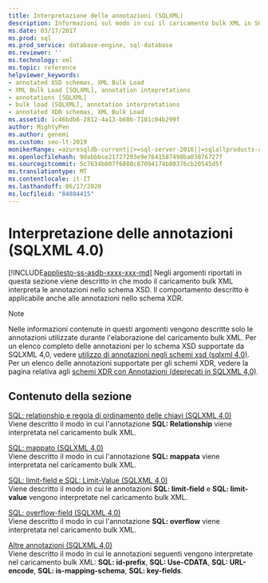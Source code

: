 ```yaml
---
title: Interpretazione delle annotazioni (SQLXML)
description: Informazioni sul modo in cui il caricamento bulk XML in SQLXML 4,0 interpreta le annotazioni negli schemi XSD e XDR.
ms.date: 03/17/2017
ms.prod: sql
ms.prod_service: database-engine, sql-database
ms.reviewer: ''
ms.technology: xml
ms.topic: reference
helpviewer_keywords:
- annotated XSD schemas, XML Bulk Load
- XML Bulk Load [SQLXML], annotation intepretations
- annotations [SQLXML]
- bulk load [SQLXML], annotation interpretations
- annotated XDR schemas, XML Bulk Load
ms.assetid: 1c46bdb6-2812-4a13-b60b-7101c04b299f
author: MightyPen
ms.author: genemi
ms.custom: seo-lt-2019
monikerRange: =azuresqldb-current||>=sql-server-2016||=sqlallproducts-allversions||>=sql-server-linux-2017||=azuresqldb-mi-current
ms.openlocfilehash: 9dabbbce21727203e9e7641587490ba03876727f
ms.sourcegitcommit: 5c7634b007f6808c87094174b80376cb20545d5f
ms.translationtype: MT
ms.contentlocale: it-IT
ms.lasthandoff: 06/17/2020
ms.locfileid: "84884415"
---
```

# <a name="annotation-interpretation-sqlxml-40"></a>Interpretazione delle annotazioni (SQLXML 4.0)
[!INCLUDE[appliesto-ss-asdb-xxxx-xxx-md](../../../includes/appliesto-ss-asdb-xxxx-xxx-md.md)]
  Negli argomenti riportati in questa sezione viene descritto in che modo il caricamento bulk XML interpreta le annotazioni nello schema XSD. Il comportamento descritto è applicabile anche alle annotazioni nello schema XDR.  
  
> [!NOTE]  
>  Nelle informazioni contenute in questi argomenti vengono descritte solo le annotazioni utilizzate durante l'elaborazione del caricamento bulk XML. Per un elenco completo delle annotazioni per lo schema XSD supportate da SQLXML 4,0, vedere [utilizzo di annotazioni negli schemi xsd &#40;sqlxml 4,0&#41;](../../../relational-databases/sqlxml-annotated-xsd-schemas-using/using-annotations-in-xsd-schemas-sqlxml-4-0.md). Per un elenco delle annotazioni supportate per gli schemi XDR, vedere la pagina relativa agli [schemi XDR con Annotazioni &#40;deprecati in SQLXML 4,0&#41;](../../../relational-databases/sqlxml/annotated-xsd-schemas/annotated-xdr-schemas-deprecated-in-sqlxml-4-0.md).  
  
## <a name="in-this-section"></a>Contenuto della sezione  
 [SQL: relationship e regola di ordinamento delle chiavi &#40;SQLXML 4,0&#41;](../../../relational-databases/sqlxml-annotated-xsd-schemas-xpath-queries/bulk-load-xml/annotation-interpretation-sql-relationship-and-key-ordering-rule.md)  
 Viene descritto il modo in cui l'annotazione **SQL: Relationship** viene interpretata nel caricamento bulk XML.  
  
 [SQL: mappato &#40;SQLXML 4,0&#41;](../../../relational-databases/sqlxml-annotated-xsd-schemas-xpath-queries/bulk-load-xml/annotation-interpretation-sql-mapped.md)  
 Viene descritto il modo in cui l'annotazione **SQL: mappata** viene interpretata nel caricamento bulk XML.  
  
 [SQL: limit-field e SQL: Limit-Value &#40;SQLXML 4,0&#41;](../../../relational-databases/sqlxml-annotated-xsd-schemas-xpath-queries/bulk-load-xml/annotation-interpretation-sql-limit-field-and-sql-limit-value.md)  
 Viene descritto il modo in cui le annotazioni **SQL: limit-field** e **SQL: limit-value** vengono interpretate nel caricamento bulk XML.  
  
 [SQL: overflow-field &#40;SQLXML 4,0&#41;](../../../relational-databases/sqlxml-annotated-xsd-schemas-xpath-queries/bulk-load-xml/annotation-interpretation-sql-overflow-field.md)  
 Viene descritto il modo in cui l'annotazione **SQL: overflow** viene interpretata nel caricamento bulk XML.  
  
 [Altre annotazioni &#40;SQLXML 4,0&#41;](../../../relational-databases/sqlxml-annotated-xsd-schemas-xpath-queries/bulk-load-xml/annotation-interpretation-other-annotations.md)  
 Viene descritto il modo in cui le annotazioni seguenti vengono interpretate nel caricamento bulk XML: **SQL: id-prefix**, **SQL: Use-CDATA**, **SQL: URL-encode**, **SQL: is-mapping-schema**, **SQL: key-fields**.  
  
  
